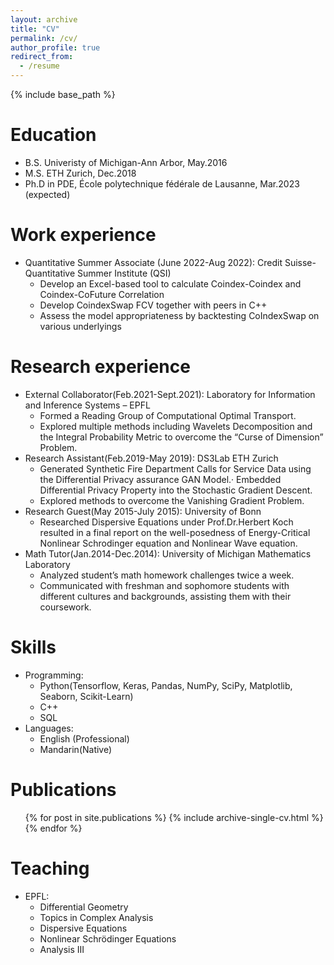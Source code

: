 ```yaml
---
layout: archive
title: "CV"
permalink: /cv/
author_profile: true
redirect_from:
  - /resume
---
```


{% include base_path %}

Education
======
* B.S. Univeristy of Michigan-Ann Arbor, May.2016
* M.S. ETH Zurich, Dec.2018
* Ph.D in PDE, École polytechnique fédérale de Lausanne, Mar.2023 (expected)

Work experience
======
* Quantitative Summer Associate (June 2022-Aug 2022): Credit Suisse-Quantitative Summer Institute (QSI)
  * Develop an Excel-based tool to calculate Coindex-Coindex and Coindex-CoFuture Correlation
  * Develop CoindexSwap FCV together with peers in C++
  * Assess the model appropriateness by backtesting CoIndexSwap on various underlyings

Research experience
======
* External Collaborator(Feb.2021-Sept.2021): Laboratory for Information and Inference Systems – EPFL
  * Formed a Reading Group of Computational Optimal Transport.
  * Explored multiple methods including Wavelets Decomposition and the Integral Probability Metric to overcome
  the “Curse of Dimension” Problem.
* Research Assistant(Feb.2019-May 2019): DS3Lab ETH Zurich
  * Generated Synthetic Fire Department Calls for Service Data using the Differential Privacy assurance GAN
  Model.· Embedded Differential Privacy Property into the Stochastic Gradient Descent.
  * Explored methods to overcome the Vanishing Gradient Problem.
* Research Guest(May 2015-July 2015): University of Bonn
  * Researched Dispersive Equations under Prof.Dr.Herbert Koch resulted in a final report on the well-posedness
  of Energy-Critical Nonlinear Schrodinger equation and Nonlinear Wave equation.
* Math Tutor(Jan.2014-Dec.2014): University of Michigan Mathematics Laboratory
  * Analyzed student’s math homework challenges twice a week.
  * Communicated with freshman and sophomore students with different cultures and backgrounds, assisting them
  with their coursework.
  
Skills
======
* Programming:
  * Python(Tensorflow, Keras, Pandas, NumPy, SciPy, Matplotlib, Seaborn, Scikit-Learn)
  *  C++
  *  SQL
* Languages:
  * English (Professional)
  * Mandarin(Native)

Publications
======
  <ul>{% for post in site.publications %}
    {% include archive-single-cv.html %}
  {% endfor %}</ul>
  

  
Teaching
======
* EPFL:
  * Differential Geometry
  * Topics in Complex Analysis
  * Dispersive Equations
  * Nonlinear Schrödinger Equations 
  * Analysis III
  

